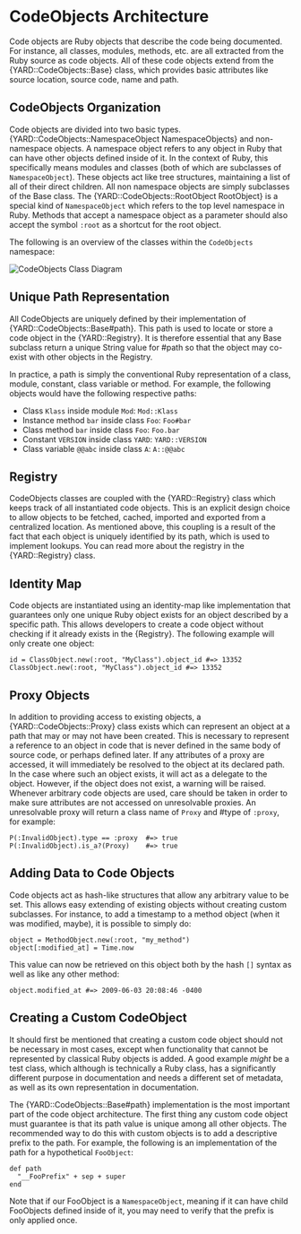 CodeObjects Architecture
========================

Code objects are Ruby objects that describe the code being documented. For instance,
all classes, modules, methods, etc. are all extracted from the Ruby source as code
objects. All of these code objects extend from the {YARD::CodeObjects::Base} class, which
provides basic attributes like source location, source code, name and path.

CodeObjects Organization
------------------------

Code objects are divided into two basic types. {YARD::CodeObjects::NamespaceObject NamespaceObjects}
and non-namespace objects. A namespace object refers to any object in Ruby that can have
other objects defined inside of it. In the context of Ruby, this specifically means
modules and classes (both of which are subclasses of `NamespaceObject`). These objects
act like tree structures, maintaining a list of all of their direct children. All non
namespace objects are simply subclasses of the Base class. The {YARD::CodeObjects::RootObject RootObject} 
is a special kind of `NamespaceObject` which refers to the top level namespace in Ruby.
Methods that accept a namespace object as a parameter should also accept the symbol 
`:root` as a shortcut for the root object.

The following is an overview of the classes within the `CodeObjects` namespace:

![CodeObjects Class Diagram](design/images/code-objects-class-diagram.png)

Unique Path Representation
--------------------------

All CodeObjects are uniquely defined by their implementation of {YARD::CodeObjects::Base#path}.
This path is used to locate or store a code object in the {YARD::Registry}. It is therefore
essential that any Base subclass return a unique String value for #path so that the 
object may co-exist with other objects in the Registry.

In practice, a path is simply the conventional Ruby representation of a class,
module, constant, class variable or method. For example, the following objects
would have the following respective paths:

* Class `Klass` inside module `Mod`: `Mod::Klass`
* Instance method `bar` inside class `Foo`: `Foo#bar`
* Class method `bar` inside class `Foo`: `Foo.bar`
* Constant `VERSION` inside class `YARD`: `YARD::VERSION`
* Class variable `@@abc` inside class `A`: `A::@@abc`

Registry
--------

CodeObjects classes are coupled with the {YARD::Registry} class which keeps track of
all instantiated code objects. This is an explicit design choice to allow objects
to be fetched, cached, imported and exported from a centralized location. As mentioned
above, this coupling is a result of the fact that each object is uniquely identified by
its path, which is used to implement lookups. You can read more about the registry 
in the {YARD::Registry} class.

Identity Map
------------

Code objects are instantiated using an identity-map like implementation that guarantees
only one unique Ruby object exists for an object described by a specific path. This
allows developers to create a code object without checking if it already exists in
the {Registry}. The following example will only create one object:

    id = ClassObject.new(:root, "MyClass").object_id #=> 13352
    ClassObject.new(:root, "MyClass").object_id #=> 13352 

Proxy Objects
-------------

In addition to providing access to existing objects, a {YARD::CodeObjects::Proxy}
class exists which can represent an object at a path that may or may not have been
created. This is necessary to represent a reference to an object in code that is
never defined in the same body of source code, or perhaps defined later. If any
attributes of a proxy are accessed, it will immediately be resolved to the object
at its declared path. In the case where such an object exists, it will act as
a delegate to the object. However, if the object does not exist, a warning will
be raised. Whenever arbitrary code objects are used, care should be taken in
order to make sure attributes are not accessed on unresolvable proxies. An 
unresolvable proxy will return a class name of `Proxy` and #type of `:proxy`, 
for example:

    P(:InvalidObject).type == :proxy  #=> true
    P(:InvalidObject).is_a?(Proxy)    #=> true

Adding Data to Code Objects
---------------------------

Code objects act as hash-like structures that allow any arbitrary value to be set.
This allows easy extending of existing objects without creating custom subclasses.
For instance, to add a timestamp to a method object (when it was modified, maybe),
it is possible to simply do:

    object = MethodObject.new(:root, "my_method")
    object[:modified_at] = Time.now
    
This value can now be retrieved on this object both by the hash `[]` syntax as 
well as like any other method:

    object.modified_at #=> 2009-06-03 20:08:46 -0400

Creating a Custom CodeObject
----------------------------

It should first be mentioned that creating a custom code object should not be
necessary in most cases, except when functionality that cannot be represented
by classical Ruby objects is added. A good example *might* be a test class,
which although is technically a Ruby class, has a significantly different purpose
in documentation and needs a different set of metadata, as well as its own
representation in documentation.

The {YARD::CodeObjects::Base#path} implementation is the most important part of the
code object architecture. The first thing any custom code object must guarantee is
that its path value is unique among all other objects. The recommended way to do this
with custom objects is to add a descriptive prefix to the path. For example, the
following is an implementation of the path for a hypothetical `FooObject`:

    def path
      "__FooPrefix" + sep + super
    end

Note that if our FooObject is a `NamespaceObject`, meaning if it can have child
FooObjects defined inside of it, you may need to verify that the prefix is only 
applied once.
